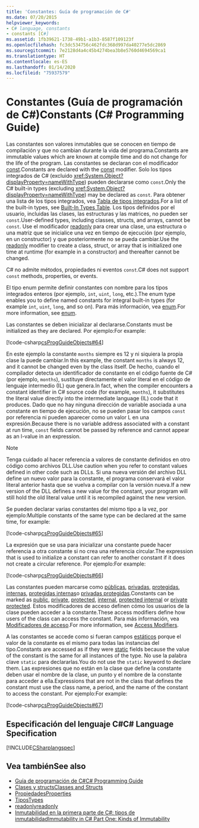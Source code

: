 ```yaml
---
title: 'Constantes: Guía de programación de C#'
ms.date: 07/20/2015
helpviewer_keywords:
- C# language, constants
- constants [C#]
ms.assetid: 1fb39621-1738-49b1-a1b3-8587f109123f
ms.openlocfilehash: fc3dc534756c462fdc368d997da40277e5dc2869
ms.sourcegitcommit: 7e2128d4a4c45b4274bea3b8e5760d4694569ca1
ms.translationtype: HT
ms.contentlocale: es-ES
ms.lasthandoff: 01/14/2020
ms.locfileid: "75937579"
---
```

# <a name="constants-c-programming-guide"></a><span data-ttu-id="3fcbd-102">Constantes (Guía de programación de C#)</span><span class="sxs-lookup"><span data-stu-id="3fcbd-102">Constants (C# Programming Guide)</span></span>
<span data-ttu-id="3fcbd-103">Las constantes son valores inmutables que se conocen en tiempo de compilación y que no cambian durante la vida del programa.</span><span class="sxs-lookup"><span data-stu-id="3fcbd-103">Constants are immutable values which are known at compile time and do not change for the life of the program.</span></span> <span data-ttu-id="3fcbd-104">Las constantes se declaran con el modificador [const](../../language-reference/keywords/const.md).</span><span class="sxs-lookup"><span data-stu-id="3fcbd-104">Constants are declared with the [const](../../language-reference/keywords/const.md) modifier.</span></span> <span data-ttu-id="3fcbd-105">Solo los tipos integrados de C# (excluido <xref:System.Object?displayProperty=nameWithType>) pueden declararse como `const`.</span><span class="sxs-lookup"><span data-stu-id="3fcbd-105">Only the C# built-in types (excluding <xref:System.Object?displayProperty=nameWithType>) may be declared as `const`.</span></span> <span data-ttu-id="3fcbd-106">Para obtener una lista de los tipos integrados, vea [Tabla de tipos integrados](../../language-reference/keywords/built-in-types-table.md).</span><span class="sxs-lookup"><span data-stu-id="3fcbd-106">For a list of the built-in types, see [Built-In Types Table](../../language-reference/keywords/built-in-types-table.md).</span></span> <span data-ttu-id="3fcbd-107">Los tipos definidos por el usuario, incluidas las clases, las estructuras y las matrices, no pueden ser `const`.</span><span class="sxs-lookup"><span data-stu-id="3fcbd-107">User-defined types, including classes, structs, and arrays, cannot be `const`.</span></span> <span data-ttu-id="3fcbd-108">Use el modificador [readonly](../../language-reference/keywords/readonly.md) para crear una clase, una estructura o una matriz que se inicialice una vez en tiempo de ejecución (por ejemplo, en un constructor) y que posteriormente no se pueda cambiar.</span><span class="sxs-lookup"><span data-stu-id="3fcbd-108">Use the [readonly](../../language-reference/keywords/readonly.md) modifier to create a class, struct, or array that is initialized one time at runtime (for example in a constructor) and thereafter cannot be changed.</span></span>  
  
 <span data-ttu-id="3fcbd-109">C# no admite métodos, propiedades ni eventos `const`.</span><span class="sxs-lookup"><span data-stu-id="3fcbd-109">C# does not support `const` methods, properties, or events.</span></span>  
  
 <span data-ttu-id="3fcbd-110">El tipo enum permite definir constantes con nombre para los tipos integrados enteros (por ejemplo, `int`, `uint`, `long`, etc.).</span><span class="sxs-lookup"><span data-stu-id="3fcbd-110">The enum type enables you to define named constants for integral built-in types (for example `int`, `uint`, `long`, and so on).</span></span> <span data-ttu-id="3fcbd-111">Para más información, vea [enum](../../language-reference/builtin-types/enum.md).</span><span class="sxs-lookup"><span data-stu-id="3fcbd-111">For more information, see [enum](../../language-reference/builtin-types/enum.md).</span></span>  
  
 <span data-ttu-id="3fcbd-112">Las constantes se deben inicializar al declararse.</span><span class="sxs-lookup"><span data-stu-id="3fcbd-112">Constants must be initialized as they are declared.</span></span> <span data-ttu-id="3fcbd-113">Por ejemplo:</span><span class="sxs-lookup"><span data-stu-id="3fcbd-113">For example:</span></span>  
  
 [!code-csharp[csProgGuideObjects#64](~/samples/snippets/csharp/VS_Snippets_VBCSharp/csProgGuideObjects/CS/Objects.cs#64)]  
  
 <span data-ttu-id="3fcbd-114">En este ejemplo la constante `months` siempre es 12 y ni siquiera la propia clase la puede cambiar.</span><span class="sxs-lookup"><span data-stu-id="3fcbd-114">In this example, the constant `months` is always 12, and it cannot be changed even by the class itself.</span></span> <span data-ttu-id="3fcbd-115">De hecho, cuando el compilador detecta un identificador de constante en el código fuente de C# (por ejemplo, `months`), sustituye directamente el valor literal en el código de lenguaje intermedio (IL) que genera.</span><span class="sxs-lookup"><span data-stu-id="3fcbd-115">In fact, when the compiler encounters a constant identifier in C# source code (for example, `months`), it substitutes the literal value directly into the intermediate language (IL) code that it produces.</span></span> <span data-ttu-id="3fcbd-116">Dado que no hay ninguna dirección de variable asociada a una constante en tiempo de ejecución, no se pueden pasar los campos `const` por referencia ni pueden aparecer como un valor L en una expresión.</span><span class="sxs-lookup"><span data-stu-id="3fcbd-116">Because there is no variable address associated with a constant at run time, `const` fields cannot be passed by reference and cannot appear as an l-value in an expression.</span></span>  
  
> [!NOTE]
> <span data-ttu-id="3fcbd-117">Tenga cuidado al hacer referencia a valores de constante definidos en otro código como archivos DLL.</span><span class="sxs-lookup"><span data-stu-id="3fcbd-117">Use caution when you refer to constant values defined in other code such as DLLs.</span></span> <span data-ttu-id="3fcbd-118">Si una nueva versión del archivo DLL define un nuevo valor para la constante, el programa conservará el valor literal anterior hasta que se vuelva a compilar con la versión nueva.</span><span class="sxs-lookup"><span data-stu-id="3fcbd-118">If a new version of the DLL defines a new value for the constant, your program will still hold the old literal value until it is recompiled against the new version.</span></span>  
  
 <span data-ttu-id="3fcbd-119">Se pueden declarar varias constantes del mismo tipo a la vez, por ejemplo:</span><span class="sxs-lookup"><span data-stu-id="3fcbd-119">Multiple constants of the same type can be declared at the same time, for example:</span></span>  
  
 [!code-csharp[csProgGuideObjects#65](~/samples/snippets/csharp/VS_Snippets_VBCSharp/csProgGuideObjects/CS/Objects.cs#65)]  
  
 <span data-ttu-id="3fcbd-120">La expresión que se usa para inicializar una constante puede hacer referencia a otra constante si no crea una referencia circular.</span><span class="sxs-lookup"><span data-stu-id="3fcbd-120">The expression that is used to initialize a constant can refer to another constant if it does not create a circular reference.</span></span> <span data-ttu-id="3fcbd-121">Por ejemplo:</span><span class="sxs-lookup"><span data-stu-id="3fcbd-121">For example:</span></span>  
  
 [!code-csharp[csProgGuideObjects#66](~/samples/snippets/csharp/VS_Snippets_VBCSharp/csProgGuideObjects/CS/Objects.cs#66)]  
  
 <span data-ttu-id="3fcbd-122">Las constantes pueden marcarse como [públicas](../../language-reference/keywords/public.md), [privadas](../../language-reference/keywords/private.md), [protegidas](../../language-reference/keywords/protected.md), [internas](../../language-reference/keywords/internal.md), [protegidas internas](../../language-reference/keywords/protected-internal.md)o [privadas protegidas](../../language-reference/keywords/private-protected.md).</span><span class="sxs-lookup"><span data-stu-id="3fcbd-122">Constants can be marked as [public](../../language-reference/keywords/public.md), [private](../../language-reference/keywords/private.md), [protected](../../language-reference/keywords/protected.md), [internal](../../language-reference/keywords/internal.md), [protected internal](../../language-reference/keywords/protected-internal.md) or [private protected](../../language-reference/keywords/private-protected.md).</span></span> <span data-ttu-id="3fcbd-123">Estos modificadores de acceso definen cómo los usuarios de la clase pueden acceder a la constante.</span><span class="sxs-lookup"><span data-stu-id="3fcbd-123">These access modifiers define how users of the class can access the constant.</span></span> <span data-ttu-id="3fcbd-124">Para más información, vea [Modificadores de acceso](./access-modifiers.md).</span><span class="sxs-lookup"><span data-stu-id="3fcbd-124">For more information, see [Access Modifiers](./access-modifiers.md).</span></span>  
  
 <span data-ttu-id="3fcbd-125">A las constantes se accede como si fueran campos [estáticos](../../language-reference/keywords/static.md) porque el valor de la constante es el mismo para todas las instancias del tipo.</span><span class="sxs-lookup"><span data-stu-id="3fcbd-125">Constants are accessed as if they were [static](../../language-reference/keywords/static.md) fields because the value of the constant is the same for all instances of the type.</span></span> <span data-ttu-id="3fcbd-126">No use la palabra clave `static` para declararlas.</span><span class="sxs-lookup"><span data-stu-id="3fcbd-126">You do not use the `static` keyword to declare them.</span></span> <span data-ttu-id="3fcbd-127">Las expresiones que no están en la clase que define la constante deben usar el nombre de la clase, un punto y el nombre de la constante para acceder a ella.</span><span class="sxs-lookup"><span data-stu-id="3fcbd-127">Expressions that are not in the class that defines the constant must use the class name, a period, and the name of the constant to access the constant.</span></span> <span data-ttu-id="3fcbd-128">Por ejemplo:</span><span class="sxs-lookup"><span data-stu-id="3fcbd-128">For example:</span></span>  
  
 [!code-csharp[csProgGuideObjects#67](~/samples/snippets/csharp/VS_Snippets_VBCSharp/csProgGuideObjects/CS/Objects.cs#67)]  
  
## <a name="c-language-specification"></a><span data-ttu-id="3fcbd-129">Especificación del lenguaje C#</span><span class="sxs-lookup"><span data-stu-id="3fcbd-129">C# Language Specification</span></span>  
 [!INCLUDE[CSharplangspec](~/includes/csharplangspec-md.md)]  
  
## <a name="see-also"></a><span data-ttu-id="3fcbd-130">Vea también</span><span class="sxs-lookup"><span data-stu-id="3fcbd-130">See also</span></span>

- [<span data-ttu-id="3fcbd-131">Guía de programación de C#</span><span class="sxs-lookup"><span data-stu-id="3fcbd-131">C# Programming Guide</span></span>](../index.md)
- [<span data-ttu-id="3fcbd-132">Clases y structs</span><span class="sxs-lookup"><span data-stu-id="3fcbd-132">Classes and Structs</span></span>](./index.md)
- [<span data-ttu-id="3fcbd-133">Propiedades</span><span class="sxs-lookup"><span data-stu-id="3fcbd-133">Properties</span></span>](./properties.md)
- [<span data-ttu-id="3fcbd-134">Tipos</span><span class="sxs-lookup"><span data-stu-id="3fcbd-134">Types</span></span>](../types/index.md)
- [<span data-ttu-id="3fcbd-135">readonly</span><span class="sxs-lookup"><span data-stu-id="3fcbd-135">readonly</span></span>](../../language-reference/keywords/readonly.md)
- [<span data-ttu-id="3fcbd-136">Inmutabilidad en la primera parte de C#: tipos de inmutabilidad</span><span class="sxs-lookup"><span data-stu-id="3fcbd-136">Immutability in C# Part One: Kinds of Immutability</span></span>](https://docs.microsoft.com/archive/blogs/ericlippert/immutability-in-c-part-one-kinds-of-immutability)
